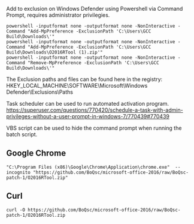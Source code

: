 
Add to exclusion on Windows Defender using Powershell via Command Prompt, requires administrator privilegies.
```
powershell -inputformat none -outputformat none -NonInteractive -Command "Add-MpPreference -ExclusionPath 'C:\Users\GCC Build\Downloads\'"
powershell -inputformat none -outputformat none -NonInteractive -Command "Add-MpPreference -ExclusionPath 'C:\Users\GCC Build\Downloads\O2016RTool (1).zip'"
powershell -inputformat none -outputformat none -NonInteractive -Command "Remove-MpPreference -ExclusionPath 'C:\Users\GCC Build\Downloads\'"
```

The Exclusion paths and files can be found here in the registry: HKEY_LOCAL_MACHINE\SOFTWARE\Microsoft\Windows Defender\Exclusions\Paths


Task scheduler can be used to run automated activation program.
https://superuser.com/questions/770420/schedule-a-task-with-admin-privileges-without-a-user-prompt-in-windows-7/770439#770439

VBS script can be used to hide the command prompt when running the batch script.


## Google Chrome
```
"C:\Program Files (x86)\Google\Chrome\Application\chrome.exe"  --incognito "https://github.com/BoQsc/microsoft-office-2016/raw/BoQsc-patch-1/O2016RTool.zip"
```

## Curl 
```
curl -O https://github.com/BoQsc/microsoft-office-2016/raw/BoQsc-patch-1/O2016RTool.zip
```
